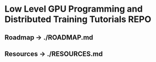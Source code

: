 # Low Level GPU Programming and Distributed Training Tutorials REPO


## Roadmap -> ./ROADMAP.md

## Resources -> ./RESOURCES.md
